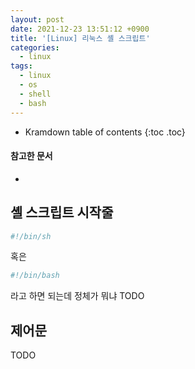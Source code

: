 ```yaml
---
layout: post
date: 2021-12-23 13:51:12 +0900
title: '[Linux] 리눅스 셸 스크립트'
categories:
  - linux
tags:
  - linux
  - os
  - shell
  - bash
---
```


* Kramdown table of contents
{:toc .toc}

#### 참고한 문서

-


## 셸 스크립트 시작줄

```bash
#!/bin/sh
```

혹은

```bash
#!/bin/bash
```

라고 하면 되는데 정체가 뭐냐 TODO


## 제어문

TODO

